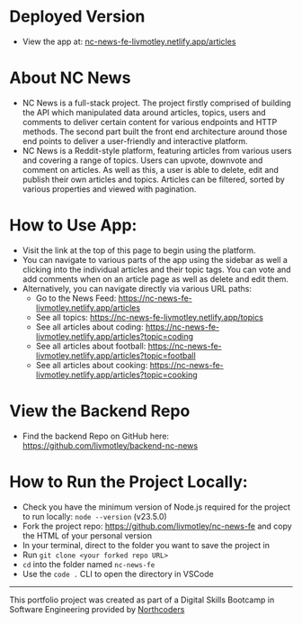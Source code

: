 # Deployed Version
- View the app at: [nc-news-fe-livmotley.netlify.app/articles](https://nc-news-fe-livmotley.netlify.app/articles)

# About NC News
- NC News is a full-stack project. The project firstly comprised of building the API which manipulated data around articles, topics, users and comments to deliver certain content for various endpoints and HTTP methods. The second part built the front end architecture around those end points to deliver a user-friendly and interactive platform.
- NC News is a Reddit-style platform, featuring articles from various users and covering a range of topics. Users can upvote, downvote and comment on articles. As well as this, a user is able to delete, edit and publish their own articles and topics. Articles can be filtered, sorted by various properties and viewed with pagination.

# How to Use App:
- Visit the link at the top of this page to begin using the platform.
- You can navigate to various parts of the app using the sidebar as well a clicking into the individual articles and their topic tags. You can vote and add comments when on an article page as well as delete and edit them.
- Alternatively, you can navigate directly via various URL paths:
    - Go to the News Feed: https://nc-news-fe-livmotley.netlify.app/articles
    - See all topics: https://nc-news-fe-livmotley.netlify.app/topics
    - See all articles about coding: https://nc-news-fe-livmotley.netlify.app/articles?topic=coding
    - See all articles about football: https://nc-news-fe-livmotley.netlify.app/articles?topic=football
    - See all articles about cooking: https://nc-news-fe-livmotley.netlify.app/articles?topic=cooking

# View the Backend Repo
- Find the backend Repo on GitHub here: https://github.com/livmotley/backend-nc-news

# How to Run the Project Locally:
- Check you have the minimum version of Node.js required for the project to run locally: `node --version` (v23.5.0)
- Fork the project repo: https://github.com/livmotley/nc-news-fe and copy the HTML of your personal version
- In your terminal, direct to the folder you want to save the project in
- Run `git clone <your forked repo URL>`
- `cd` into the folder named `nc-news-fe`
- Use the `code .` CLI to open the directory in VSCode

-----
This portfolio project was created as part of a Digital Skills Bootcamp in Software Engineering provided by [Northcoders](https://northcoders.com/)
